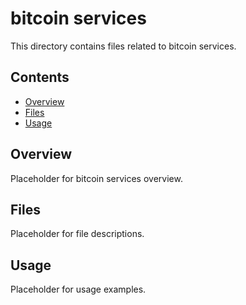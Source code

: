 # bitcoin services

This directory contains files related to bitcoin services.

## Contents

- [Overview](#overview)
- [Files](#files)
- [Usage](#usage)

## Overview

Placeholder for bitcoin services overview.

## Files

Placeholder for file descriptions.

## Usage

Placeholder for usage examples.
